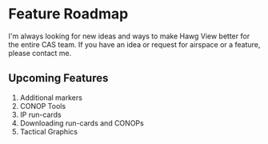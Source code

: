 # Feature Roadmap
I'm always looking for new ideas and ways to make Hawg View better for the entire CAS team. If you have an idea or request for airspace or a feature, please contact me.

## Upcoming Features
1. Additional markers
1. CONOP Tools
1. IP run-cards
1. Downloading run-cards and CONOPs
1. Tactical Graphics